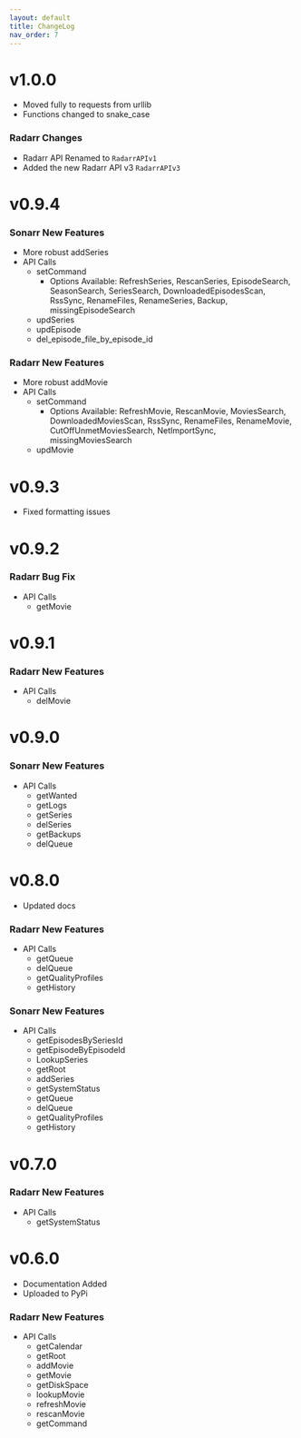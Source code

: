 ```yaml
---
layout: default
title: ChangeLog
nav_order: 7
---
```


# v1.0.0

- Moved fully to requests from urllib
- Functions changed to snake_case

### Radarr Changes
- Radarr API Renamed to `RadarrAPIv1`
- Added the new Radarr API v3 `RadarrAPIv3`

# v0.9.4

### Sonarr New Features

- More robust addSeries
- API Calls
  - setCommand
    - Options Available: RefreshSeries, RescanSeries, EpisodeSearch, SeasonSearch, SeriesSearch, DownloadedEpisodesScan, RssSync, RenameFiles, RenameSeries, Backup, missingEpisodeSearch
  - updSeries
  - updEpisode
  - del_episode_file_by_episode_id

### Radarr New Features

- More robust addMovie
- API Calls
  - setCommand
    - Options Available: RefreshMovie, RescanMovie, MoviesSearch, DownloadedMoviesScan, RssSync, RenameFiles, RenameMovie, CutOffUnmetMoviesSearch, NetImportSync, missingMoviesSearch
  - updMovie

# v0.9.3

- Fixed formatting issues

# v0.9.2

### Radarr Bug Fix

- API Calls
  - getMovie

# v0.9.1

### Radarr New Features

- API Calls
  - delMovie

# v0.9.0

### Sonarr New Features

- API Calls
  - getWanted
  - getLogs
  - getSeries
  - delSeries
  - getBackups
  - delQueue

# v0.8.0

- Updated docs

### Radarr New Features

- API Calls
  - getQueue
  - delQueue
  - getQualityProfiles
  - getHistory

### Sonarr New Features

- API Calls
  - getEpisodesBySeriesId
  - getEpisodeByEpisodeId
  - LookupSeries
  - getRoot
  - addSeries
  - getSystemStatus
  - getQueue
  - delQueue
  - getQualityProfiles
  - getHistory

# v0.7.0

### Radarr New Features

- API Calls
  - getSystemStatus

# v0.6.0

- Documentation Added
- Uploaded to PyPi

### Radarr New Features

- API Calls
  - getCalendar
  - getRoot
  - addMovie
  - getMovie
  - getDiskSpace
  - lookupMovie
  - refreshMovie
  - rescanMovie
  - getCommand
